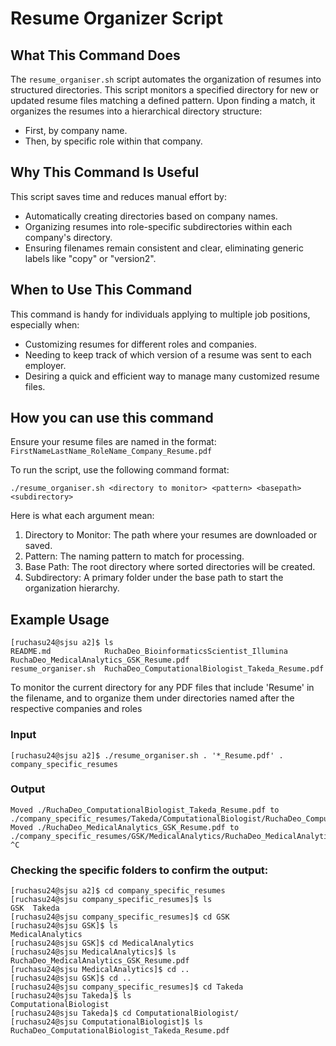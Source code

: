 # Resume Organizer Script

## What This Command Does
The `resume_organiser.sh` script automates the organization of resumes into structured directories. This script monitors a specified directory for new or updated resume files matching a defined pattern. Upon finding a match, it organizes the resumes into a hierarchical directory structure:
- First, by company name.
- Then, by specific role within that company.

## Why This Command Is Useful
This script saves time and reduces manual effort by:
- Automatically creating directories based on company names.
- Organizing resumes into role-specific subdirectories within each company's directory.
- Ensuring filenames remain consistent and clear, eliminating generic labels like "copy" or "version2".

## When to Use This Command
This command is handy for individuals applying to multiple job positions, especially when:
- Customizing resumes for different roles and companies.
- Needing to keep track of which version of a resume was sent to each employer.
- Desiring a quick and efficient way to manage many customized resume files.

## How you can use this command
Ensure your resume files are named in the format: `FirstNameLastName_RoleName_Company_Resume.pdf`

To run the script, use the following command format:
```
./resume_organiser.sh <directory to monitor> <pattern> <basepath> <subdirectory>
```

Here is what each argument mean: 

1. Directory to Monitor: The path where your resumes are downloaded or saved.
2. Pattern: The naming pattern to match for processing.
3. Base Path: The root directory where sorted directories will be created.
4. Subdirectory: A primary folder under the base path to start the organization hierarchy.

## Example Usage
```
[ruchasu24@sjsu a2]$ ls
README.md            RuchaDeo_BioinformaticsScientist_Illumina          RuchaDeo_MedicalAnalytics_GSK_Resume.pdf
resume_organiser.sh  RuchaDeo_ComputationalBiologist_Takeda_Resume.pdf
```

To monitor the current directory for any PDF files that include 'Resume' in the filename, and to organize them  under directories named after the respective companies and roles
### Input
```
[ruchasu24@sjsu a2]$ ./resume_organiser.sh . '*_Resume.pdf' . company_specific_resumes
```

### Output
```
Moved ./RuchaDeo_ComputationalBiologist_Takeda_Resume.pdf to ./company_specific_resumes/Takeda/ComputationalBiologist/RuchaDeo_ComputationalBiologist_Takeda_Resume.pdf
Moved ./RuchaDeo_MedicalAnalytics_GSK_Resume.pdf to ./company_specific_resumes/GSK/MedicalAnalytics/RuchaDeo_MedicalAnalytics_GSK_Resume.pdf
^C
```

### Checking the specific folders to confirm the output:
``` 
[ruchasu24@sjsu a2]$ cd company_specific_resumes
[ruchasu24@sjsu company_specific_resumes]$ ls
GSK  Takeda
[ruchasu24@sjsu company_specific_resumes]$ cd GSK
[ruchasu24@sjsu GSK]$ ls
MedicalAnalytics
[ruchasu24@sjsu GSK]$ cd MedicalAnalytics
[ruchasu24@sjsu MedicalAnalytics]$ ls
RuchaDeo_MedicalAnalytics_GSK_Resume.pdf
[ruchasu24@sjsu MedicalAnalytics]$ cd ..
[ruchasu24@sjsu GSK]$ cd ..
[ruchasu24@sjsu company_specific_resumes]$ cd Takeda
[ruchasu24@sjsu Takeda]$ ls
ComputationalBiologist
[ruchasu24@sjsu Takeda]$ cd ComputationalBiologist/
[ruchasu24@sjsu ComputationalBiologist]$ ls
RuchaDeo_ComputationalBiologist_Takeda_Resume.pdf
```
